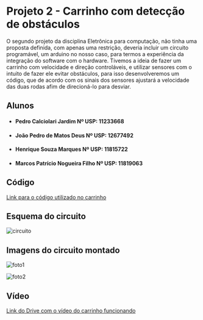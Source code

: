 # Projeto 2 - Carrinho com detecção de obstáculos

O segundo projeto da disciplina Eletrônica para computação, não tinha uma proposta definida, com apenas uma restrição, deveria incluir um circuito programável, um arduino no nosso caso, para termos a experiência da integração do software com o hardware. Tivemos a ideia de fazer um carrinho com velocidade e direção controláveis, e utilizar sensores com o intuito de fazer ele evitar obstáculos, para isso desenvolveremos um código, que de acordo com os sinais dos sensores ajustará a velocidade das duas rodas afim de direcioná-lo para desviar.

## Alunos
- #### Pedro Calciolari Jardim Nº USP: 11233668
- #### João Pedro de Matos Deus Nº USP: 12677492
- #### Henrique Souza Marques Nº USP: 11815722
- #### Marcos Patrício Nogueira Filho Nº USP: 11819063

## Código

[Link para o código utilizado no carrinho](https://github.com/jjonhy/EletronicaFonte/blob/21daa004e1ee59781919a3eddc7fbd593e367afa/Projeto2/CarrinhoProj2.ino)

## Esquema do circuito

![circuito](https://github.com/jjonhy/EletronicaFonte/blob/7cfed88fe795d67f0307bafbf3baa438219a5ace/Projeto2/projeto.png)

## Imagens do circuito montado

![foto1](https://github.com/jjonhy/EletronicaFonte/blob/01ebfa6285fd4b34d86b6a068707ea3090a82304/Projeto2/CarrinhoFoto1.jpeg)

![foto2](https://github.com/jjonhy/EletronicaFonte/blob/01ebfa6285fd4b34d86b6a068707ea3090a82304/Projeto2/CarrinhoFoto2.jpeg)

## Vídeo

[Link do Drive com o vídeo do carrinho funcionando](https://drive.google.com/file/d/1eBehqqMY5K65i_5DfgyINTvoE1gJxD6k/view?usp=sharing)
